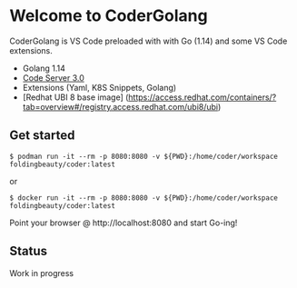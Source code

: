 # Welcome to CoderGolang

CoderGolang is VS Code preloaded with with Go (1.14) and some VS Code extensions.

- Golang 1.14
- [Code Server 3.0](https://github.com/cdr/code-server)
- Extensions (Yaml, K8S Snippets, Golang)
- [Redhat UBI 8 base image] (https://access.redhat.com/containers/?tab=overview#/registry.access.redhat.com/ubi8/ubi)

## Get started

`$ podman run -it --rm -p 8080:8080 -v ${PWD}:/home/coder/workspace foldingbeauty/coder:latest`

or

`$ docker run -it --rm -p 8080:8080 -v ${PWD}:/home/coder/workspace foldingbeauty/coder:latest`


Point your browser @ http://localhost:8080 and start Go-ing!

## Status

Work in progress
